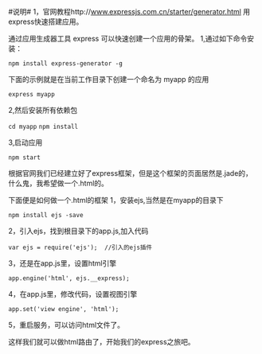 #说明#
1，官网教程http://www.expressjs.com.cn/starter/generator.html
用express快速搭建应用。

通过应用生成器工具 express 可以快速创建一个应用的骨架。
1,通过如下命令安装：

  `npm install express-generator -g`

下面的示例就是在当前工作目录下创建一个命名为 myapp 的应用

`express myapp`

2,然后安装所有依赖包

`cd myapp`
`npm install`

3,启动应用

`npm start`

根据官网我们已经建立好了express框架，但是这个框架的页面居然是.jade的，什么鬼，我希望做一个.html的。

下面便是如何做一个.html的框架
1，安装ejs,当然是在myapp的目录下

`npm install ejs -save`

2，引入ejs，找到根目录下的app.js,加入代码

`var ejs = require('ejs');  //引入的ejs插件`

3，还是在app.js里，设置html引擎

`app.engine('html', ejs.__express);`

4，在app.js里，修改代码，设置视图引擎

`app.set('view engine', 'html');`

5，重启服务，可以访问html文件了。

这样我们就可以做html路由了，开始我们的express之旅吧。